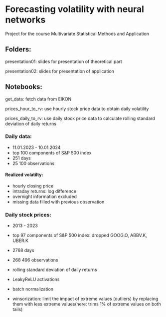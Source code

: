 # Forecasting volatility with neural networks

Project for the course Multivariate Statistical Methods and Application

## Folders:

presentation01: slides for presentation of theoretical part

presentation02: slides for presentation of application


## Notebooks:

get_data: fetch data from EIKON

prices_hour_to_rv: use hourly stock price data to obtain daily volatility

prices_daily_to_rv: use daily stock price data to calculate rolling standard deviation of daily returns



### Daily data:
- 11.01.2023 - 10.01.2024
- top 100 components of S&P 500 index
- 251 days
- 25 100 observations

#### Realized volatilty:
- hourly closing price
- intraday returns: log difference
- overnight information excluded
- missing data filled with previous observation



### Daily stock prices:
- 2013 - 2023
- top 97 components of S&P 500 index: dropped GOOG.O, ABBV.K, UBER.K
- 2768 days
- 268 496 observations
- rolling standard deviation of daily returns

- LeakyReLU activations
- batch normalization
- winsorization: limit the impact of extreme values (outliers) by replacing them with less     extreme values(here: trims 1% of extreme values on both tails)

